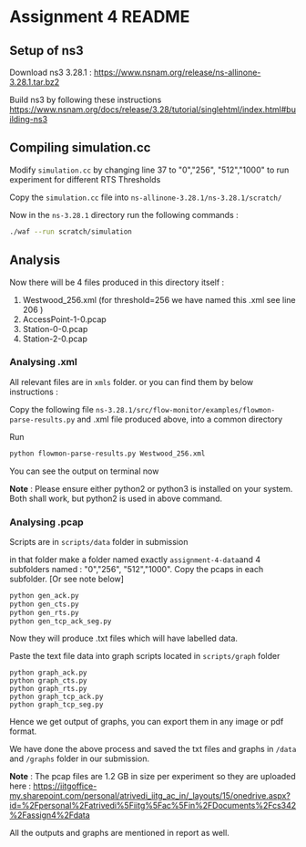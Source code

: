 # Assignment 4 README

## Setup of ns3

Download ns3 3.28.1 : https://www.nsnam.org/release/ns-allinone-3.28.1.tar.bz2

Build ns3 by following these instructions https://www.nsnam.org/docs/release/3.28/tutorial/singlehtml/index.html#building-ns3

## Compiling simulation.cc

Modify `simulation.cc` by changing line 37 to "0","256", "512","1000" to run experiment for different RTS Thresholds

Copy the `simulation.cc` file into `ns-allinone-3.28.1/ns-3.28.1/scratch/`

Now in the `ns-3.28.1` directory run the following commands :

```bash
./waf --run scratch/simulation
```

## Analysis

Now there will be 4 files produced in this directory itself :

1. Westwood_256.xml (for threshold=256 we have named this .xml see line 206 )
2. AccessPoint-1-0.pcap
3. Station-0-0.pcap
4. Station-2-0.pcap

### Analysing .xml

All relevant files are in `xmls` folder. or you can find them by below instructions :

Copy the following file `ns-3.28.1/src/flow-monitor/examples/flowmon-parse-results.py` and .xml file produced above, into a common directory

Run

```bash
python flowmon-parse-results.py Westwood_256.xml
```

You can see the output on terminal now

**Note** : Please ensure either python2 or python3 is installed on your system. Both shall work, but python2 is used in above command. 

### Analysing .pcap 

Scripts are in `scripts/data` folder in submission 

in that folder make a folder named exactly `assignment-4-data`and 4 subfolders named : "0","256", "512","1000". Copy the pcaps in each subfolder. [Or see note below]

```bash
python gen_ack.py
python gen_cts.py
python gen_rts.py
python gen_tcp_ack_seg.py
```

Now they will produce .txt files which will have labelled data.

Paste the text file data into graph scripts located in `scripts/graph` folder

```
python graph_ack.py
python graph_cts.py
python graph_rts.py
python graph_tcp_ack.py
python graph_tcp_seg.py
```

Hence we get output of graphs, you can export them in any image or pdf format. 

We have done the above process and saved the txt files and graphs in `/data` and `/graphs` folder in our submission.

**Note** : The pcap files are 1.2 GB in size per experiment so they are uploaded here : https://iitgoffice-my.sharepoint.com/personal/atrivedi_iitg_ac_in/_layouts/15/onedrive.aspx?id=%2Fpersonal%2Fatrivedi%5Fiitg%5Fac%5Fin%2FDocuments%2Fcs342%2Fassign4%2Fdata 

All the outputs and graphs are mentioned in report as well. 